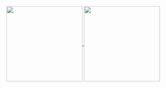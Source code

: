 
<a href="https://github.com/anuraghazra/github-readme-stats">
  <img height=200 align="center" src="https://github-readme-stats.vercel.app/api?username=alison-reisen&show_icons=true&theme=transparent&size_weight=0.5&count_weight=0.5)](https://github.com/alison-reisen/github-readme-stats" />
</a>
<a href="https://github.com/anuraghazra/convoychat">
  <img height=200 align="center" src="https://github-readme-stats.vercel.app/api/top-langs?username=anuraghazra&layout=compact&langs_count=8&card_width=320&theme=transparent" />
</a>

 <!-- ![Top Langs](https://github-readme-stats.vercel.app/api/top-langs/?username=anuraghazra&size_weight=0.5&count_weight=0.5)-->

